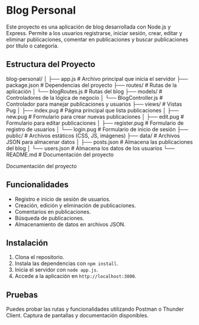 # Blog Personal

Este proyecto es una aplicación de blog desarrollada con Node.js y Express. Permite a los usuarios registrarse, iniciar sesión, crear, editar y eliminar publicaciones, comentar en publicaciones y buscar publicaciones por título o categoría.

## Estructura del Proyecto

blog-personal/
│
├── app.js                  # Archivo principal que inicia el servidor
├── package.json            # Dependencias del proyecto
├── routes/                 # Rutas de la aplicación
│   └── blogRoutes.js       # Rutas del blog
├── models/                 # Controladores de la lógica de negocio
│   └── BlogController.js    # Controlador para manejar publicaciones y usuarios
├── views/                  # Vistas Pug
│   ├── index.pug          # Página principal que lista publicaciones
│   ├── new.pug            # Formulario para crear nuevas publicaciones
│   ├── edit.pug           # Formulario para editar publicaciones
│   ├── register.pug       # Formulario de registro de usuarios
│   └── login.pug          # Formulario de inicio de sesión
├── public/                 # Archivos estáticos (CSS, JS, imágenes)
├── data/                   # Archivos JSON para almacenar datos
│   ├── posts.json         # Almacena las publicaciones del blog
│   └── users.json         # Almacena los datos de los usuarios
└── README.md               # Documentación del proyecto


 
 Documentación del proyecto

 

## Funcionalidades

- Registro e inicio de sesión de usuarios.
- Creación, edición y eliminación de publicaciones.
- Comentarios en publicaciones.
- Búsqueda de publicaciones.
- Almacenamiento de datos en archivos JSON.

## Instalación

1. Clona el repositorio.
2. Instala las dependencias con `npm install`.
3. Inicia el servidor con `node app.js`.
4. Accede a la aplicación en `http://localhost:3000`.

## Pruebas

Puedes probar las rutas y funcionalidades utilizando Postman o Thunder Client. Captura de pantallas y documentación disponibles.

